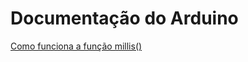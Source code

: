 # Documentação do Arduino

[Como funciona a função millis()](https://docs.arduino.cc/language-reference/en/functions/time/millis/)